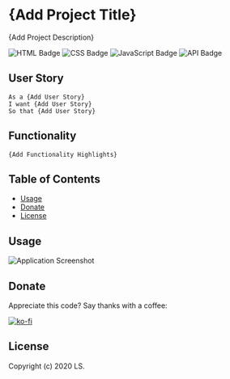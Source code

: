 # {Add Project Title}
{Add Project Description}

![HTML Badge](https://img.shields.io/badge/-HTML-323795) ![CSS Badge](https://img.shields.io/badge/-CSS-01A990) ![JavaScript Badge](https://img.shields.io/badge/-JavaScript-539436) ![API Badge](https://img.shields.io/badge/-API-F58021)  


## User Story
```
As a {Add User Story}
I want {Add User Story}
So that {Add User Story}
```


## Functionality
```
{Add Functionality Highlights}
```


## Table of Contents 
* [Usage](#usage)     
* [Donate](#donate)
* [License](#license) 


## Usage 
![Application Screenshot](http://placehold.it/952x600)     


## Donate
Appreciate this code? Say thanks with a coffee:

[![ko-fi](https://www.ko-fi.com/img/githubbutton_sm.svg)](https://ko-fi.com/W7W21YVJJ)


## License
Copyright (c) 2020 LS.